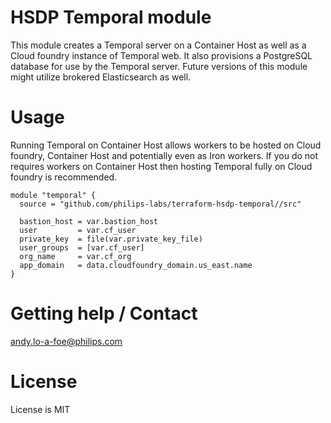 # HSDP Temporal module
This module creates a Temporal server on a Container Host as well as a Cloud foundry instance of Temporal web. 
It also provisions a PostgreSQL database for use by the Temporal server. Future versions of this module
might utilize brokered Elasticsearch as well.

# Usage
Running Temporal on Container Host allows workers to be hosted on Cloud foundry,
Container Host and potentially even as Iron workers. If you do not requires workers on
Container Host then hosting Temporal fully on Cloud foundry is recommended.

```hcl
module "temporal" {
  source = "github.com/philips-labs/terraform-hsdp-temporal//src"

  bastion_host = var.bastion_host
  user         = var.cf_user
  private_key  = file(var.private_key_file)
  user_groups  = [var.cf_user]
  org_name     = var.cf_org
  app_domain   = data.cloudfoundry_domain.us_east.name
}
```

# Getting help / Contact
andy.lo-a-foe@philips.com

# License
License is MIT
